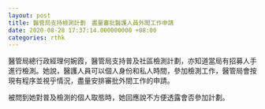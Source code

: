 ```yaml
---
layout: post
title: 醫管局支持檢測計劃　盡量審批醫護人員外間工作申請
date: 2020-08-28 17:37:14.000000000 +08:00
categories: rthk
---
```


醫管局總行政經理何婉霞，醫管局支持普及社區檢測計劃，亦知道當局有招募人手進行檢測。她說，醫護人員可以個人身份和私人時間，參加檢測工作，醫管局會按現有程序並視乎情況，盡量安排審批外間工作的申請。

被問到她對普及檢測的個人取態時，她回應說不方便透露會否參加計劃。
